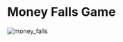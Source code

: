 # Money Falls Game
![money_falls](https://user-images.githubusercontent.com/81470639/226145682-d8a1cd02-84ce-4fd0-a0f6-c3b9cf7503ac.gif)
